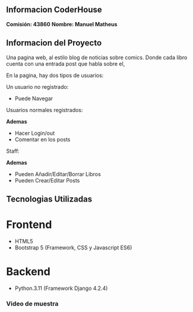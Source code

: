 ## Informacion CoderHouse

**Comisión: 43860**
**Nombre: Manuel Matheus**

## Informacion del Proyecto

Una pagina web, al estilo blog de noticias sobre comics. Donde cada libro cuenta con una entrada post que habla sobre el, 

En la pagina, hay dos tipos de usuarios:

Un usuario no registrado:
- Puede Navegar

Usuarios normales registrados:

**Ademas**
- Hacer Login/out
- Comentar en los posts

Staff:

**Ademas**
- Pueden Añadir/Editar/Borrar Libros
- Pueden Crear/Editar Posts

## Tecnologias Utilizadas 
# Frontend 
- HTML5
- Bootstrap 5 (Framework, CSS y Javascript ES6)

# Backend
- Python.3.11 (Framework Django 4.2.4)


### Video de muestra

 



